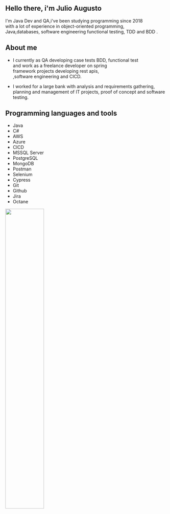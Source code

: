 
  ## Hello there, i'm Julio Augusto
  
  I'm Java Dev and QA,i've been studying programming since 2018<br>
  with a lot of experience in object-oriented programming,<br>
  Java,databases, software engineering functional testing, TDD and BDD .

## About me
  * I currently as QA developing case tests BDD, functional test<br>
    and work as a freelance developer on spring<br>
    framework projects developing rest apis,<br> 
    ,software engineering and CICD.<br>
    
  * I worked for a large bank with analysis and requirements gathering,<br> 
    planning and management of IT projects, proof of concept and software testing.
  
  ## Programming languages and tools
  * Java
  * C#
  * AWS
  * Azure
  * CICD
  * MSSQL Server
  * PostgreSQL
  * MongoDB
  * Postman
  * Selenium
  * Cypress
  * Git
  * Github
  * Jira
  * Octane
  
  
   
  
  <div align="left">
  <img width="49%" src="https://github-readme-stats.vercel.app/api/top-langs/?username=augustojulio-code&layout=compact&langs_count=7&theme=tokyonight"/>
  </div>
  


  
  
 

